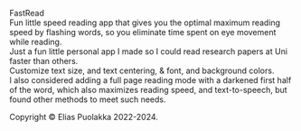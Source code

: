 FastRead  
Fun little speed reading app that gives you the optimal maximum reading speed by flashing words, so you eliminate time spent on eye movement while reading.  
Just a fun little personal app I made so I could read research papers at Uni faster than others.  
Customize text size, and text centering, & font, and background colors.  
I also considered adding a full page reading mode with a darkened first half of the word, which also maximizes reading speed, and text-to-speech, but found other methods to meet such needs.  

Copyright © Elias Puolakka 2022-2024.  
